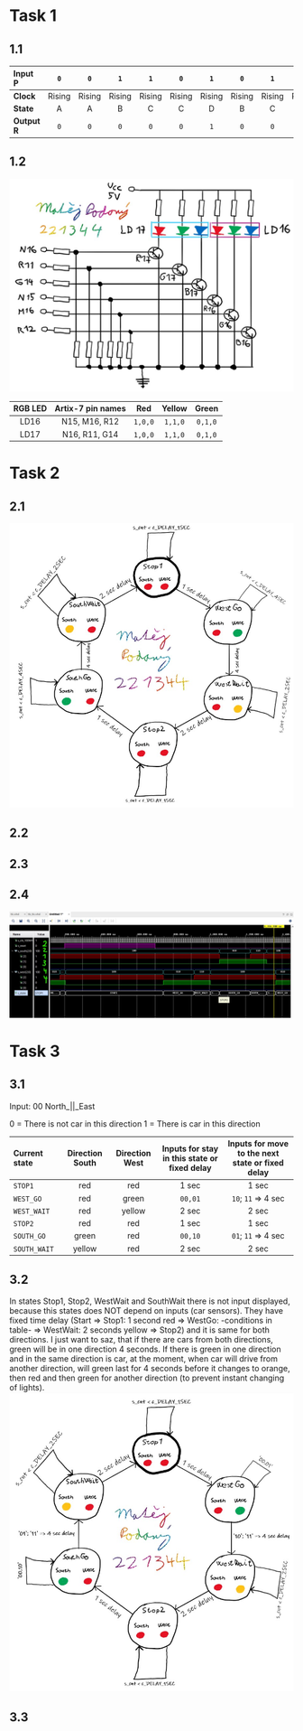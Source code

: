 # Task 1
## 1.1
| **Input P** | `0` | `0` | `1` | `1` | `0` | `1` | `0` | `1` | `1` | `1` | `1` | `0` | `0` | `1` | `1` | `1` |
| :-- | :-: | :-: | :-: | :-: | :-: | :-: | :-: | :-: | :-: | :-: | :-: | :-: | :-: | :-: | :-: | :-: |
| **Clock** | Rising | Rising | Rising | Rising | Rising | Rising | Rising | Rising | Rising | Rising | Rising | Rising | Rising | Rising | Rising | Rising |
| **State** | A | A | B | C | C | D | B | C | D | A | B | B | B | C | D | A |
| **Output R** | `0` | `0` | `0` | `0` | `0` | `1` | `0` | `0` | `1` | `0` | `0` | `0` | `0` | `0` | `1` | `0` |

## 1.2
![Figure1](https://github.com/Matej-Podany/Digital-electronics-1/blob/main/Labs/08-traffic_lights/images/Figure1.jpg "Figure1")

| **RGB LED** | **Artix-7 pin names** | **Red** | **Yellow** | **Green** |
| :-: | :-: | :-: | :-: | :-: |
| LD16 | N15, M16, R12 | `1,0,0` | `1,1,0` | `0,1,0` |
| LD17 | N16, R11, G14 | `1,0,0` | `1,1,0` | `0,1,0` |

# Task 2
## 2.1
![Figure2](https://github.com/Matej-Podany/Digital-electronics-1/blob/main/Labs/08-traffic_lights/images/Figure2.jpg "Figure2")

## 2.2


## 2.3


## 2.4
![Simulation1](https://github.com/Matej-Podany/Digital-electronics-1/blob/main/Labs/08-traffic_lights/images/Simulation1.jpg "Simulation1")

# Task 3
## 3.1
Input: 00
 North_||_East

0 = There is not car in this direction
1 = There is car in this direction

| **Current state** | **Direction South** | **Direction West** | **Inputs for stay in this state or fixed delay** | **Inputs for  move to the next state or fixed delay** |
| :-- | :-: | :-: | :-: | :-: |
| `STOP1`      | red    | red | 1 sec | 1 sec |
| `WEST_GO`    | red    | green | `00,01` | `10`; `11` => 4 sec |
| `WEST_WAIT`  | red    | yellow | 2 sec | 2 sec |
| `STOP2`      | red    | red | 1 sec | 1 sec |
| `SOUTH_GO`   | green  | red | `00,10` | `01`; `11` => 4 sec |
| `SOUTH_WAIT` | yellow | red | 2 sec | 2 sec |

## 3.2
In states Stop1, Stop2, WestWait and SouthWait there is not input displayed, because this states does NOT depend on inputs (car sensors).
They have fixed time delay (Start => Stop1: 1 second red => WestGo: -conditions in table- => WestWait: 2 seconds yellow => Stop2) and it is same for both directions.
I just want to saz, that if there are cars from both directions, green will be in one direction 4 seconds. If there is green in one direction and in the same direction is car, at the moment, when car
will drive from another direction, will green last for 4 seconds before it changes to orange, then red and then green for another direction (to prevent instant changing of lights).
![Figure3](https://github.com/Matej-Podany/Digital-electronics-1/blob/main/Labs/08-traffic_lights/images/Figure3.jpg "Figure3")

## 3.3
